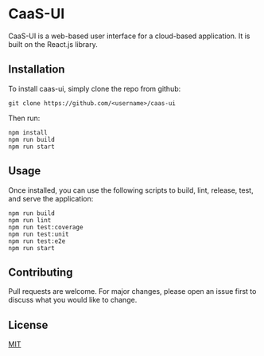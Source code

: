 # CaaS-UI

CaaS-UI is a web-based user interface for a cloud-based application. It is built on the React.js library.

## Installation

To install caas-ui, simply clone the repo from github:

```
git clone https://github.com/<username>/caas-ui
```

Then run:
```
npm install
npm run build
npm run start
```

## Usage

Once installed, you can use the following scripts to build, lint, release, test, and serve the application:

```
npm run build
npm run lint
npm run test:coverage
npm run test:unit
npm run test:e2e
npm run start
```

## Contributing

Pull requests are welcome. For major changes, please open an issue first to discuss what you would like to change.

## License

[MIT](https://choosealicense.com/licenses/mit/)
